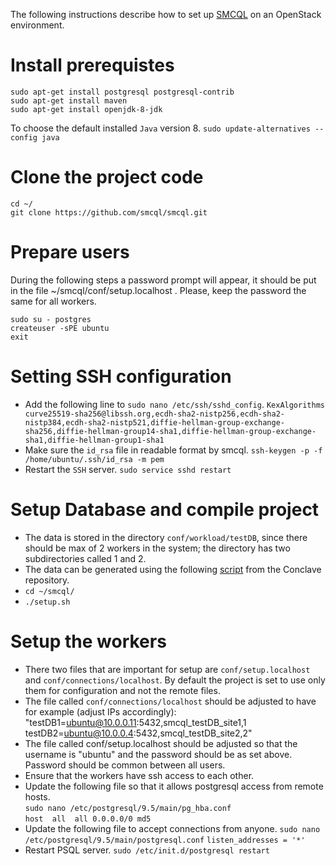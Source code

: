 The following instructions describe how to set up [SMCQL](https://github.com/smcql/smcql) on an OpenStack environment.

# Install prerequistes
`sudo apt-get install postgresql postgresql-contrib`   
`sudo apt-get install maven`   
`sudo apt-get install openjdk-8-jdk`   

To choose the default installed `Java` version 8.
`sudo update-alternatives --config java`

# Clone the project code
`cd ~/`   
`git clone https://github.com/smcql/smcql.git`   


# Prepare users
During the following steps a password prompt will appear, it should be put in the file ~/smcql/conf/setup.localhost . Please, keep the password the same for all workers.

`sudo su - postgres`  
`createuser -sPE ubuntu`  
`exit`   

# Setting SSH configuration
- Add the following line to `sudo nano /etc/ssh/sshd_config`.
`KexAlgorithms curve25519-sha256@libssh.org,ecdh-sha2-nistp256,ecdh-sha2-nistp384,ecdh-sha2-nistp521,diffie-hellman-group-exchange-sha256,diffie-hellman-group14-sha1,diffie-hellman-group-exchange-sha1,diffie-hellman-group1-sha1`
- Make sure the `id_rsa` file in readable format by smcql.
`ssh-keygen -p -f /home/ubuntu/.ssh/id_rsa -m pem`
- Restart the `SSH` server.
`sudo service sshd restart`


# Setup Database and compile project
- The data is stored in the directory `conf/workload/testDB`, since there should be max of 2 workers in the system; the directory has two subdirectories called 1 and 2.
- The data can be generated using the following [script](https://github.com/multiparty/conclave/blob/master/benchmarks/aspirin/smcql_gen.sh) from the Conclave repository.
- `cd ~/smcql/`
- `./setup.sh`

# Setup the workers 
- There two files that are important for setup are `conf/setup.localhost` and `conf/connections/localhost`. By default the project is set to use only them for configuration and not the remote files.
- The file called `conf/connections/localhost` should be adjusted to have for example (adjust IPs accordingly):    
"testDB1=ubuntu@10.0.0.11:5432,smcql_testDB_site1,1   
testDB2=ubuntu@10.0.0.4:5432,smcql_testDB_site2,2"
- The file called conf/setup.localhost should be adjusted so that the username is "ubuntu" and the password should be as set above. Password should be common between all users.
- Ensure that the workers have ssh access to each other.
- Update the following file so that it allows postgresql access from remote hosts.   
`sudo nano /etc/postgresql/9.5/main/pg_hba.conf`   
`host  all  all 0.0.0.0/0 md5`   
- Update the following file to accept connections from anyone.
`sudo nano /etc/postgresql/9.5/main/postgresql.conf`
`listen_addresses = '*'`
- Restart PSQL server.
`sudo /etc/init.d/postgresql restart`




